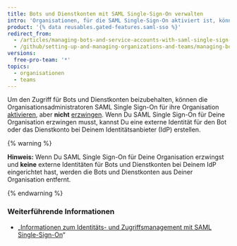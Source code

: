 ```yaml
---
title: Bots und Dienstkonten mit SAML Single-Sign-On verwalten
intro: 'Organisationen, für die SAML Single-Sign-On aktiviert ist, können den Zugriff von Bots und Dienstkonten beibehalten.'
product: '{% data reusables.gated-features.saml-sso %}'
redirect_from:
  - /articles/managing-bots-and-service-accounts-with-saml-single-sign-on
  - /github/setting-up-and-managing-organizations-and-teams/managing-bots-and-service-accounts-with-saml-single-sign-on
versions:
  free-pro-team: '*'
topics:
  - organisationen
  - teams
---
```

Um den Zugriff für Bots und Dienstkonten beizubehalten, können die Organisationsadministratoren SAML Single Sign-On für ihre Organisation [aktivieren](/articles/enabling-and-testing-saml-single-sign-on-for-your-organization), aber **nicht** [erzwingen](/articles/enforcing-saml-single-sign-on-for-your-organization). Wenn Du SAML Single Sign-On für Deine Organisation erzwingen musst, kannst Du eine externe Identität für den Bot oder das Dienstkonto bei Deinem Identitätsanbieter (IdP) erstellen.

{% warning %}

**Hinweis:** Wenn Du SAML Single Sign-On für Deine Organisation erzwingst und **keine** externe Identitäten für Bots und Dienstkonten bei Deinem IdP eingerichtet hast, werden die Bots und Dienstkonten aus Deiner Organisation entfernt.

{% endwarning %}

### Weiterführende Informationen

- „[Informationen zum Identitäts- und Zugriffsmanagement mit SAML Single-Sign-On](/articles/about-identity-and-access-management-with-saml-single-sign-on)“
